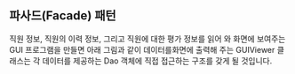 ## 파사드(Facade) 패턴

직원 정보, 직원의 이력 정보, 그리고 직원에 대한 평가 정보를 읽어 와 화면에 보여주는 GUI 프로그램을 만들면 아래 그림과 같이 데이터를화면에 출력해 주는
GUIViewer 클래스는 각 데이터를 제공하는 Dao 객체에 직접 접근하는 구조를 갖게 될 것입니다.
